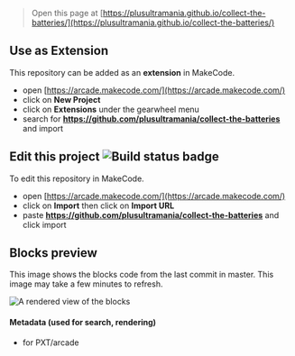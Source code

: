  


> Open this page at [https://plusultramania.github.io/collect-the-batteries/](https://plusultramania.github.io/collect-the-batteries/)

## Use as Extension

This repository can be added as an **extension** in MakeCode.

* open [https://arcade.makecode.com/](https://arcade.makecode.com/)
* click on **New Project**
* click on **Extensions** under the gearwheel menu
* search for **https://github.com/plusultramania/collect-the-batteries** and import

## Edit this project ![Build status badge](https://github.com/plusultramania/collect-the-batteries/workflows/MakeCode/badge.svg)

To edit this repository in MakeCode.

* open [https://arcade.makecode.com/](https://arcade.makecode.com/)
* click on **Import** then click on **Import URL**
* paste **https://github.com/plusultramania/collect-the-batteries** and click import

## Blocks preview

This image shows the blocks code from the last commit in master.
This image may take a few minutes to refresh.

![A rendered view of the blocks](https://github.com/plusultramania/collect-the-batteries/raw/master/.github/makecode/blocks.png)

#### Metadata (used for search, rendering)

* for PXT/arcade
<script src="https://makecode.com/gh-pages-embed.js"></script><script>makeCodeRender("{{ site.makecode.home_url }}", "{{ site.github.owner_name }}/{{ site.github.repository_name }}");</script>

